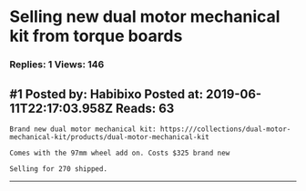 # Selling new dual motor mechanical kit from torque boards

### Replies: 1 Views: 146

## \#1 Posted by: Habibixo Posted at: 2019-06-11T22:17:03.958Z Reads: 63

```
Brand new dual motor mechanical kit: https:///collections/dual-motor-mechanical-kit/products/dual-motor-mechanical-kit

Comes with the 97mm wheel add on. Costs $325 brand new

Selling for 270 shipped.
```

---
